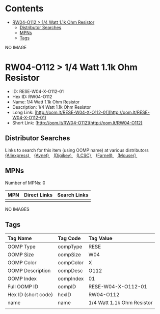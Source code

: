 



Contents
========

* [RW04-O112 > 1/4 Watt 1.1k Ohm Resistor](#rw04-o112--14-watt-11k-ohm-resistor)
	* [Distributor Searches](#distributor-searches)
	* [MPNs](#mpns)
	* [Tags](#tags)
  
NO IMAGE  
# RW04-O112 > 1/4 Watt 1.1k Ohm Resistor

- ID: RESE-W04-X-O112-01
- Hex ID: RW04-O112
- Name: 1/4 Watt 1.1k Ohm Resistor
- Description: 1/4 Watt 1.1k Ohm Resistor
- Long Link: [http://oom.lt/RESE-W04-X-O112-01](http://oom.lt/RESE-W04-X-O112-01)
- Short Link: [http://oom.lt/RW04-O112](http://oom.lt/RW04-O112)

## Distributor Searches
  
Links to search for this item (using OOMP name) at various distributors  
[(Aliexpress) ](https://www.aliexpress.com/wholesale?SearchText=11171/4+Watt+1.1k+Ohm+Resistor)&nbsp;&nbsp;&nbsp;[(Avnet) ](https://www.avnet.com/shop/us/search/1/4+Watt+1.1k+Ohm+Resistor)&nbsp;&nbsp;&nbsp;[(Digikey) ](https://www.digikey.co.uk/en/products/result?s=1/4+Watt+1.1k+Ohm+Resistor)&nbsp;&nbsp;&nbsp;[(LCSC) ](https://www.lcsc.com/search?q=1/4+Watt+1.1k+Ohm+Resistor)&nbsp;&nbsp;&nbsp;[(Farnell) ](https://uk.farnell.com/search?st=1/4+Watt+1.1k+Ohm+Resistor)&nbsp;&nbsp;&nbsp;[(Mouser) ](https://www.mouser.com/c/?q=1/4+Watt+1.1k+Ohm+Resistor)&nbsp;&nbsp;&nbsp;
## MPNs
  
Number of MPNs: 0  

|MPN|Direct Links|Search Links|
| :--- | :--- | :--- |
||||
  
NO IMAGES  
## Tags
  

|Tag Name|Tag Code|Tag Value|
| :--- | :--- | :--- |
|OOMP Type|oompType|RESE|
|OOMP Size|oompSize|W04|
|OOMP Color|oompColor|X|
|OOMP Description|oompDesc|O112|
|OOMP Index|oompIndex|01|
|Full OOMP ID|oompID|RESE-W04-X-O112-01|
|Hex ID (short code)|hexID|RW04-O112|
|name|name|1/4 Watt 1.1k Ohm Resistor|
||||
